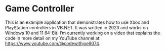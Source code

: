 # Game Controller
This is an example application that demonstrates how to use Xbox and PlayStation controllers in VB.NET. It was written in 2023 and works on Windows 10 and 11 64-Bit. I’m currently working on a video that explains the code in more detail on my YouTube channel at https://www.youtube.com/@codewithjoe6074.
